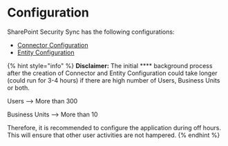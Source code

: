 # Configuration

SharePoint Security Sync has the following configurations:

* [Connector Configuration](https://docs.inogic.com/sharepoint-security-sync/configuration/connector-configuration)
* [Entity Configuration](https://docs.inogic.com/sharepoint-security-sync/configuration/entity-configuration)

{% hint style="info" %}
**Disclaimer:** The initial **** background process after the creation of Connector and Entity Configuration could take longer (could run for 3-4 hours) if there are high number of Users, Business Units or both.&#x20;

Users --> More than 300&#x20;

Business Units --> More than 10

Therefore, it is recommended to configure the application during off hours. This will ensure that other user activities are not hampered.
{% endhint %}

